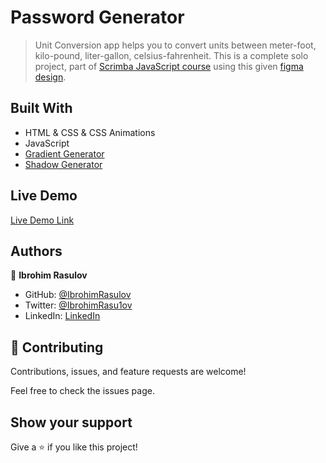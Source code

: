 # Password Generator

> Unit Conversion app helps you to convert units between meter-foot, kilo-pound, liter-gallon, celsius-fahrenheit. This is a complete solo project, part of [Scrimba JavaScript course](https://scrimba.com/learn/learnjavascript) using this given [figma design](https://www.figma.com/file/AdqUVRQCZGP1zRcEvzmJTm/Unit-Conversion?node-id=0%3A1).



## Built With

- HTML & CSS & CSS Animations
- JavaScript
- [Gradient Generator](https://www.joshwcomeau.com/gradient-generator/)
- [Shadow Generator](https://www.joshwcomeau.com/shadow-palette/)

## Live Demo

[Live Demo Link](https://ibrohimrasulov.github.io/Password-Generator/)

## Authors

👤 **Ibrohim Rasulov**

- GitHub: [@IbrohimRasulov](https://github.com/IbrohimRasulov)
- Twitter: [@IbrohimRasu1ov](https://twitter.com/IbrohimRasu1ov)
- LinkedIn: [LinkedIn](https://www.linkedin.com/in/ibrohim-rasulov-a88352209/)

## 🤝 Contributing

Contributions, issues, and feature requests are welcome!

Feel free to check the issues page.

## Show your support

Give a ⭐️ if you like this project!
